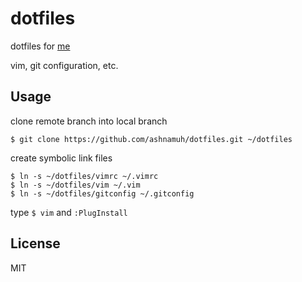 dotfiles
========

dotfiles for [me](https://github.com/ashnamuh)

vim, git configuration, etc.

Usage
----------

clone remote branch into local branch

`$ git clone https://github.com/ashnamuh/dotfiles.git ~/dotfiles`


create symbolic link files
```
$ ln -s ~/dotfiles/vimrc ~/.vimrc
$ ln -s ~/dotfiles/vim ~/.vim
$ ln -s ~/dotfiles/gitconfig ~/.gitconfig
```

type `$ vim` and `:PlugInstall`

License
-------

MIT

